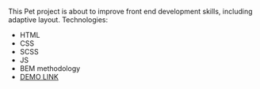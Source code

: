 This Pet project is about to improve front end development skills, including adaptive layout.
Technologies:
  - HTML
  - CSS
  - SCSS
  - JS
  - BEM methodology
- [DEMO LINK](https://yuriy-komolov.github.io/My-Bike-landing/)
